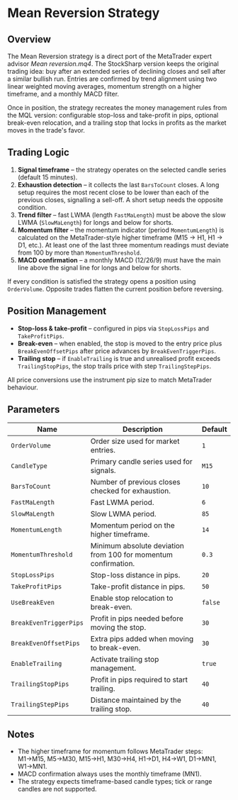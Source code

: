 # Mean Reversion Strategy

## Overview
The Mean Reversion strategy is a direct port of the MetaTrader expert advisor *Mean reversion.mq4*. The StockSharp version keeps the original trading idea: buy after an extended series of declining closes and sell after a similar bullish run. Entries are confirmed by trend alignment using two linear weighted moving averages, momentum strength on a higher timeframe, and a monthly MACD filter.

Once in position, the strategy recreates the money management rules from the MQL version: configurable stop-loss and take-profit in pips, optional break-even relocation, and a trailing stop that locks in profits as the market moves in the trade's favor.

## Trading Logic
1. **Signal timeframe** – the strategy operates on the selected candle series (default 15 minutes).
2. **Exhaustion detection** – it collects the last `BarsToCount` closes. A long setup requires the most recent close to be lower than each of the previous closes, signalling a sell-off. A short setup needs the opposite condition.
3. **Trend filter** – fast LWMA (length `FastMaLength`) must be above the slow LWMA (`SlowMaLength`) for longs and below for shorts.
4. **Momentum filter** – the momentum indicator (period `MomentumLength`) is calculated on the MetaTrader-style higher timeframe (M15 → H1, H1 → D1, etc.). At least one of the last three momentum readings must deviate from 100 by more than `MomentumThreshold`.
5. **MACD confirmation** – a monthly MACD (12/26/9) must have the main line above the signal line for longs and below for shorts.

If every condition is satisfied the strategy opens a position using `OrderVolume`. Opposite trades flatten the current position before reversing.

## Position Management
- **Stop-loss & take-profit** – configured in pips via `StopLossPips` and `TakeProfitPips`.
- **Break-even** – when enabled, the stop is moved to the entry price plus `BreakEvenOffsetPips` after price advances by `BreakEvenTriggerPips`.
- **Trailing stop** – if `EnableTrailing` is true and unrealised profit exceeds `TrailingStopPips`, the stop trails price with step `TrailingStepPips`.

All price conversions use the instrument pip size to match MetaTrader behaviour.

## Parameters
| Name | Description | Default |
|------|-------------|---------|
| `OrderVolume` | Order size used for market entries. | `1` |
| `CandleType` | Primary candle series used for signals. | `M15` |
| `BarsToCount` | Number of previous closes checked for exhaustion. | `10` |
| `FastMaLength` | Fast LWMA period. | `6` |
| `SlowMaLength` | Slow LWMA period. | `85` |
| `MomentumLength` | Momentum period on the higher timeframe. | `14` |
| `MomentumThreshold` | Minimum absolute deviation from 100 for momentum confirmation. | `0.3` |
| `StopLossPips` | Stop-loss distance in pips. | `20` |
| `TakeProfitPips` | Take-profit distance in pips. | `50` |
| `UseBreakEven` | Enable stop relocation to break-even. | `false` |
| `BreakEvenTriggerPips` | Profit in pips needed before moving the stop. | `30` |
| `BreakEvenOffsetPips` | Extra pips added when moving to break-even. | `30` |
| `EnableTrailing` | Activate trailing stop management. | `true` |
| `TrailingStopPips` | Profit in pips required to start trailing. | `40` |
| `TrailingStepPips` | Distance maintained by the trailing stop. | `40` |

## Notes
- The higher timeframe for momentum follows MetaTrader steps: M1→M15, M5→M30, M15→H1, M30→H4, H1→D1, H4→W1, D1→MN1, W1→MN1.
- MACD confirmation always uses the monthly timeframe (MN1).
- The strategy expects timeframe-based candle types; tick or range candles are not supported.
